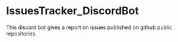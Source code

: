 # IssuesTracker_DiscordBot
This discord bot gives a report on issues published on github public repositories.
